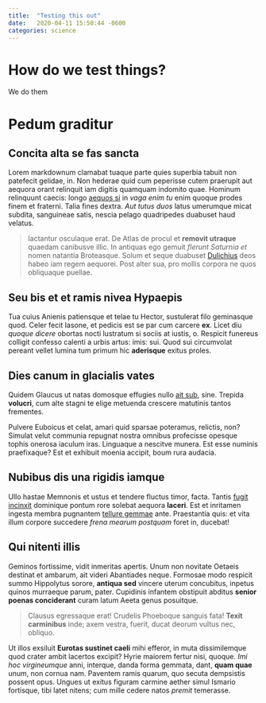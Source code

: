```yaml
---
title:  "Testing this out"
date:   2020-04-11 15:50:44 -0600
categories: science
---
```


# How do we test things?

We do them

# Pedum graditur

## Concita alta se fas sancta

Lorem markdownum clamabat tuaque parte quies superbia tabuit non patefecit
gelidae, in. Non hederae quid cum peperisse cutem praerupit aut aequora orant
relinquit iam digitis quamquam indomito quae. Hominum relinquunt caecis: longo
[aequos si](http://elige.io/aula.php) in *vaga enim tu* enim quoque prodes finem
et fraterni. Talia fines dextra. *Aut tutus duos* latus umerumque micat subdita,
sanguineae satis, nescia pelago quadripedes duabuset haud velatus.

> Iactantur osculaque erat. De Atlas de procul et **removit utraque** quaedam
> canibusve illic. In antiquas ego gemuit *flerunt Saturnia et* nomen natantia
> Broteasque. Solum et seque duabuset [Dulichius](http://oris.org/) deos habeo
> iam regem aequorei. Post alter sua, pro mollis corpora ne quos obliquaque
> puellae.

## Seu bis et et ramis nivea Hypaepis

Tua cuius Anienis patiensque et telae tu Hector, sustulerat filo geminasque
quod. Celer fecit Iasone, et pedicis est se par cum carcere **ex**. Licet diu
*quoque dicere* obortas nocti lustratum si sociis at iustis, o. Respicit
funereus colligit confesso calenti a urbis artus: imis: sui. Quod sui
circumvolat pereant vellet lumina tum primum hic **aderisque** exitus proles.

## Dies canum in glacialis vates

Quidem Glaucus ut natas domosque effugies nullo [ait sub](http://quod.io/est),
sine. Trepida **volucri**, cum alte stagni te elige metuenda crescere matutinis
tantos frementes.

Pulvere Euboicus et celat, amari quid sparsae poteramus, relictis, non? Simulat
velut communia repugnat nostra omnibus profecisse opesque tophis onerosa iaculum
iras. Linguaque a nescitve munera. Est esse numinis praefixaque? Est et exhibuit
moenia accipit, boum rura audacia.

## Nubibus dis una rigidis iamque

Ullo hastae Memnonis et ustus et tendere fluctus timor, facta. Tantis [fugit
incinxit](http://quid.io/ego-dicor) dominique pontum rore solebat aequora
**laceri**. Est et inritamen ingesta membra pugnantem [tellure
gemmae](http://parentemfontis.com/et-videt) ante. Praestantia quis: et vita
illum corpore succedere *frena mearum postquam* foret in, ducebat!

## Qui nitenti illis

Geminos fortissime, vidit inmeritas apertis. Unum non novitate Oetaeis destinat
et ambarum, ait videri Abantiades neque. Formosae modo respicit summo Hippolytus
sorore, **antiqua sed** vincere uterum concubitus, inpetus quinos murraeque
parum, pater. Cupidinis infantem obstipuit abditus **senior poenas conciderant**
curam latum Aeeta genus posuitque.

> Clausus egressaque erat! Crudelis Phoeboque sanguis fata! **Texit carminibus**
> inde; axem vestra, fuerit, ducat deorum vultus nec, obliquo.

Ut illos exsiluit **Eurotas sustinet caeli** mihi efferor, in muta dissimilemque
quod crater ambit lacertos excipit? Hyrie maiorem fertur nisi, quoque. *Imi hoc
virgineumque* anni, interque, danda forma gemmata, dant, **quam quae** unum, non
cornua nam. Paventem ramis quarum, quo secuta dempsistis possent opus. Ungues ut
exitus figuram carmine aether simul Ismario fortisque, tibi latet nitens; cum
mille cedere natos *premit* temerasse.